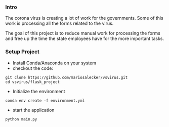 
### Intro

The corona virus is creating a lot of work for the governments.
Some of this work is processing all the forms related to the virus.

The goal of this project is to reduce manual work for processing the forms and free up the time the
state employees have for the more important tasks.


### Setup Project

* Install Conda/Anaconda on your system
* checkout the code:
```
git clone https://github.com/mariosalecker/vsvirus.git
cd vsvirus/flask_project
``` 

* Initialize the environment
```
conda env create -f environment.yml
```

* start the application
```
python main.py
```